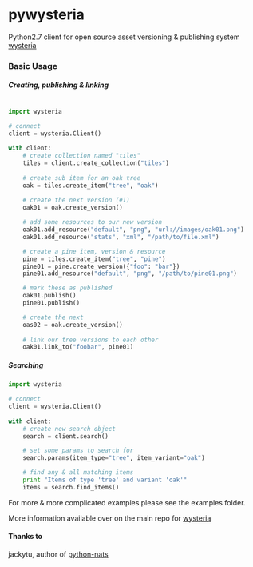 # pywysteria

Python2.7 client for open source asset versioning & publishing system [wysteria](https://github.com/voidshard/wysteria)


### Basic Usage
##### Creating, publishing & linking
```python

import wysteria

# connect
client = wysteria.Client()
    
with client:
    # create collection named "tiles"    
    tiles = client.create_collection("tiles")
    
    # create sub item for an oak tree
    oak = tiles.create_item("tree", "oak")
    
    # create the next version (#1)
    oak01 = oak.create_version()

    # add some resources to our new version
    oak01.add_resource("default", "png", "url://images/oak01.png")
    oak01.add_resource("stats", "xml", "/path/to/file.xml")

    # create a pine item, version & resource
    pine = tiles.create_item("tree", "pine")
    pine01 = pine.create_version({"foo": "bar"})
    pine01.add_resource("default", "png", "/path/to/pine01.png")

    # mark these as published
    oak01.publish()
    pine01.publish()

    # create the next 
    oas02 = oak.create_version()
    
    # link our tree versions to each other
    oak01.link_to("foobar", pine01)
```    

##### Searching
```python
import wysteria

# connect
client = wysteria.Client()
    
with client:
    # create new search object
    search = client.search()

    # set some params to search for
    search.params(item_type="tree", item_variant="oak")

    # find any & all matching items
    print "Items of type 'tree' and variant 'oak'"
    items = search.find_items()
```

For more & more complicated examples please see the examples folder. 

More information available over on the main repo for [wysteria](https://github.com/voidshard/wysteria)


#### Thanks to
jackytu, author of [python-nats](https://github.com/jackytu/python-nats)